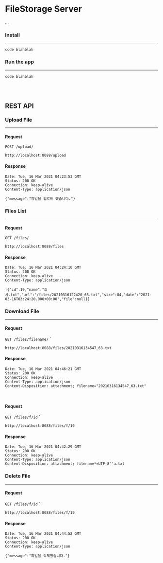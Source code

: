 # FileStorage Server
...

### Install
--------------------------------
```
code blahblah
```

### Run the app
---------------------------------
```
code blahblah
```
<br/><br/>

## REST API

### Upload File
--------------------------------
#### Request
`POST /upload/`
```
http://localhost:8088/upload
```
#### Response
```
Date: Tue, 16 Mar 2021 04:23:53 GMT
Status: 200 OK
Connection: keep-alive
Content-Type: application/json

{"message":"파일을 업로드 했습니다."}
```

### Files List
--------------------------------
#### Request
`GET /files/`
```
http://localhost:8088/files
```
#### Response
```
Date: Tue, 16 Mar 2021 04:24:10 GMT
Status: 200 OK
Connection: keep-alive
Content-Type: application/json

[{"id":19,"name":"회사.txt","url":"/files/20210316122420_63.txt","size":84,"date":"2021-03-16T03:24:20.000+00:00","file":null}]
```

### Download File
--------------------------------
#### Request
`GET /files/filename/`
`
```
http://localhost:8088/files/20210316134547_63.txt
```
#### Response
```
Date: Tue, 16 Mar 2021 04:46:21 GMT
Status: 200 OK
Connection: keep-alive
Content-Type: application/json
Content-Disposition: attachment; filename="20210316134547_63.txt"
```

<br/>

#### Request
`GET /files/f/id`
`
```
http://localhost:8088/files/f/19
```
#### Response
```
Date: Tue, 16 Mar 2021 04:42:29 GMT
Status: 200 OK
Connection: keep-alive
Content-Type: application/json
Content-Disposition: attachment; filename*=UTF-8''a.txt
```

### Delete File
--------------------------------
#### Request
`GET /files/f/id`
`
```
http://localhost:8088/files/f/19
```
#### Response
```
Date: Tue, 16 Mar 2021 04:44:52 GMT
Status: 200 OK
Connection: keep-alive
Content-Type: application/json

{"message":"파일을 삭제했습니다."}
```

